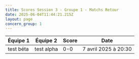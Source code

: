 ```yaml
---
title: Scores Session 3 - Groupe 1 - Matchs Retour
date: 2025-06-04T11:44:21.215Z
layout: page
concern_group: 1
---
```




| Équipe 1 | Équipe 2 | Score | Date |
|----------|----------|-------|------|
| test béta | test alpha | 0-0 | 7 avril 2025 à 20:30 |
